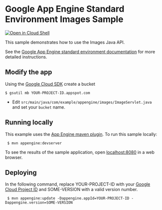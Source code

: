 # Google App Engine Standard Environment Images Sample

<a href="https://console.cloud.google.com/cloudshell/open?git_repo=https://github.com/GoogleCloudPlatform/java-docs-samples&page=editor&open_in_editor=appengine/java8/images/README.md">
<img alt="Open in Cloud Shell" src ="http://gstatic.com/cloudssh/images/open-btn.png"></a>

This sample demonstrates how to use the Images Java API.

See the [Google App Engine standard environment documentation][ae-docs] for more
detailed instructions.

[ae-docs]: https://cloud.google.com/appengine/docs/java/

## Modify the app

Using the [Google Cloud SDK](https://cloud.google.com/sdk/) create a bucket

    $ gsutil mb YOUR-PROJECT-ID.appspot.com

* Edit `src/main/java/com/example/appengine/images/ImageServlet.java` and set your `bucket` name.

## Running locally

 This example uses the
 [App Engine maven plugin](https://cloud.google.com/appengine/docs/java/tools/maven).
 To run this sample locally:

     $ mvn appengine:devserver

 To see the results of the sample application, open
 [localhost:8080](http://localhost:8080) in a web browser.


## Deploying

 In the following command, replace YOUR-PROJECT-ID with your
 [Google Cloud Project ID](https://developers.google.com/console/help/new/#projectnumber)
 and SOME-VERSION with a valid version number.

     $ mvn appengine:update -Dappengine.appId=YOUR-PROJECT-ID -Dappengine.version=SOME-VERSION

